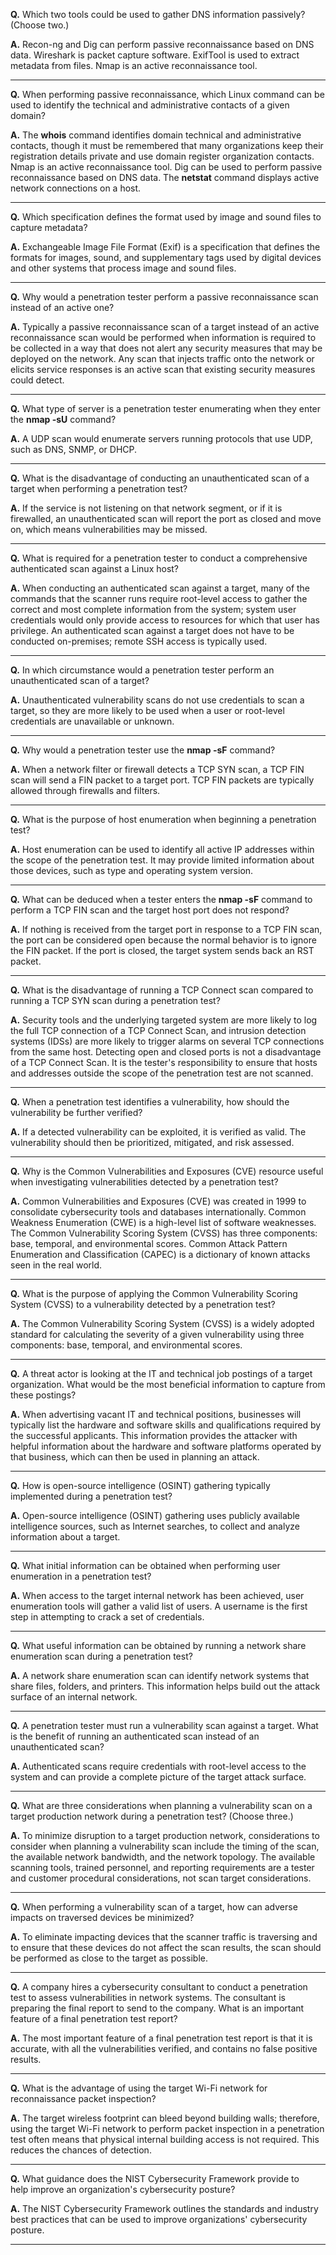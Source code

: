 **Q.** Which two tools could be used to gather DNS information passively? (Choose two.)

**A.** Recon-ng and Dig can perform passive reconnaissance based on DNS data. Wireshark is packet capture software. ExifTool is used to extract metadata from files. Nmap is an active reconnaissance tool.

---
**Q.** When performing passive reconnaissance, which Linux command can be used to identify the technical and administrative contacts of a given domain?

**A.** The **whois** command identifies domain technical and administrative contacts, though it must be remembered that many organizations keep their registration details private and use domain register organization contacts. Nmap is an active reconnaissance tool. Dig can be used to perform passive reconnaissance based on DNS data. The **netstat** command displays active network connections on a host.

---
**Q.** Which specification defines the format used by image and sound files to capture metadata?

**A.** Exchangeable Image File Format (Exif) is a specification that defines the formats for images, sound, and supplementary tags used by digital devices and other systems that process image and sound files.

---
**Q.** Why would a penetration tester perform a passive reconnaissance scan instead of an active one?

**A.** Typically a passive reconnaissance scan of a target instead of an active reconnaissance scan would be performed when information is required to be collected in a way that does not alert any security measures that may be deployed on the network. Any scan that injects traffic onto the network or elicits service responses is an active scan that existing security measures could detect.

---
**Q.** What type of server is a penetration tester enumerating when they enter the **nmap -sU** command?

**A.** A UDP scan would enumerate servers running protocols that use UDP, such as DNS, SNMP, or DHCP.

---
**Q.** What is the disadvantage of conducting an unauthenticated scan of a target when performing a penetration test?

**A.** If the service is not listening on that network segment, or if it is firewalled, an unauthenticated scan will report the port as closed and move on, which means vulnerabilities may be missed.

---
**Q.** What is required for a penetration tester to conduct a comprehensive authenticated scan against a Linux host?

**A.** When conducting an authenticated scan against a target, many of the commands that the scanner runs require root-level access to gather the correct and most complete information from the system; system user credentials would only provide access to resources for which that user has privilege. An authenticated scan against a target does not have to be conducted on-premises; remote SSH access is typically used.

---
**Q.** In which circumstance would a penetration tester perform an unauthenticated scan of a target?

**A.** Unauthenticated vulnerability scans do not use credentials to scan a target, so they are more likely to be used when a user or root-level credentials are unavailable or unknown.

---
**Q.** Why would a penetration tester use the **nmap -sF** command?

**A.** When a network filter or firewall detects a TCP SYN scan, a TCP FIN scan will send a FIN packet to a target port. TCP FIN packets are typically allowed through firewalls and filters.

---
**Q.** What is the purpose of host enumeration when beginning a penetration test?

**A.** Host enumeration can be used to identify all active IP addresses within the scope of the penetration test. It may provide limited information about those devices, such as type and operating system version.

---
**Q.** What can be deduced when a tester enters the **nmap -sF** command to perform a TCP FIN scan and the target host port does not respond?

**A.** If nothing is received from the target port in response to a TCP FIN scan, the port can be considered open because the normal behavior is to ignore the FIN packet. If the port is closed, the target system sends back an RST packet.

---
**Q.** What is the disadvantage of running a TCP Connect scan compared to running a TCP SYN scan during a penetration test?

**A.** Security tools and the underlying targeted system are more likely to log the full TCP connection of a TCP Connect Scan, and intrusion detection systems (IDSs) are more likely to trigger alarms on several TCP connections from the same host. Detecting open and closed ports is not a disadvantage of a TCP Connect Scan. It is the tester's responsibility to ensure that hosts and addresses outside the scope of the penetration test are not scanned.

---
**Q.** When a penetration test identifies a vulnerability, how should the vulnerability be further verified?

**A.** If a detected vulnerability can be exploited, it is verified as valid. The vulnerability should then be prioritized, mitigated, and risk assessed.

---
**Q.** Why is the Common Vulnerabilities and Exposures (CVE) resource useful when investigating vulnerabilities detected by a penetration test?

**A.** Common Vulnerabilities and Exposures (CVE) was created in 1999 to consolidate cybersecurity tools and databases internationally. Common Weakness Enumeration (CWE) is a high-level list of software weaknesses. The Common Vulnerability Scoring System (CVSS) has three components: base, temporal, and environmental scores. Common Attack Pattern Enumeration and Classification (CAPEC) is a dictionary of known attacks seen in the real world.

---
**Q.** What is the purpose of applying the Common Vulnerability Scoring System (CVSS) to a vulnerability detected by a penetration test?

**A.** The Common Vulnerability Scoring System (CVSS) is a widely adopted standard for calculating the severity of a given vulnerability using three components: base, temporal, and environmental scores.

---
**Q.** A threat actor is looking at the IT and technical job postings of a target organization. What would be the most beneficial information to capture from these postings?

**A.** When advertising vacant IT and technical positions, businesses will typically list the hardware and software skills and qualifications required by the successful applicants. This information provides the attacker with helpful information about the hardware and software platforms operated by that business, which can then be used in planning an attack.

---
**Q.** How is open-source intelligence (OSINT) gathering typically implemented during a penetration test?

**A.** Open-source intelligence (OSINT) gathering uses publicly available intelligence sources, such as Internet searches, to collect and analyze information about a target.

---
**Q.** What initial information can be obtained when performing user enumeration in a penetration test?

**A.** When access to the target internal network has been achieved, user enumeration tools will gather a valid list of users. A username is the first step in attempting to crack a set of credentials.

---
**Q.** What useful information can be obtained by running a network share enumeration scan during a penetration test?

**A.** A network share enumeration scan can identify network systems that share files, folders, and printers. This information helps build out the attack surface of an internal network.

---
**Q.** A penetration tester must run a vulnerability scan against a target. What is the benefit of running an authenticated scan instead of an unauthenticated scan?

**A.** Authenticated scans require credentials with root-level access to the system and can provide a complete picture of the target attack surface.

---
**Q.** What are three considerations when planning a vulnerability scan on a target production network during a penetration test? (Choose three.)

**A.** To minimize disruption to a target production network, considerations to consider when planning a vulnerability scan include the timing of the scan, the available network bandwidth, and the network topology. The available scanning tools, trained personnel, and reporting requirements are a tester and customer procedural considerations, not scan target considerations.

---
**Q.** When performing a vulnerability scan of a target, how can adverse impacts on traversed devices be minimized?

**A.** To eliminate impacting devices that the scanner traffic is traversing and to ensure that these devices do not affect the scan results, the scan should be performed as close to the target as possible.

---
**Q.** A company hires a cybersecurity consultant to conduct a penetration test to assess vulnerabilities in network systems. The consultant is preparing the final report to send to the company. What is an important feature of a final penetration test report?

**A.** The most important feature of a final penetration test report is that it is accurate, with all the vulnerabilities verified, and contains no false positive results.

---
**Q.** What is the advantage of using the target Wi-Fi network for reconnaissance packet inspection?

**A.** The target wireless footprint can bleed beyond building walls; therefore, using the target Wi-Fi network to perform packet inspection in a penetration test often means that physical internal building access is not required. This reduces the chances of detection.

---
**Q.** What guidance does the NIST Cybersecurity Framework provide to help improve an organization's cybersecurity posture?

**A.** The NIST Cybersecurity Framework outlines the standards and industry best practices that can be used to improve organizations' cybersecurity posture.

---

